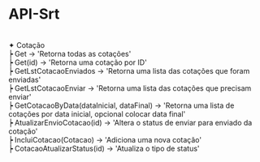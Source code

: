 # API-Srt
<br>
✦ Cotação <br>
 ┝ Get →  'Retorna todas as cotações' <br>
 ┝ Get(id) → 'Retorna uma cotação por ID' <br>
 ┝ GetLstCotacaoEnviados → 'Retorna uma lista das cotações que foram enviadas' <br>
 ┝ GetLstCotacaoEnviar → 'Retorna uma lista das cotações que precisam enviar' <br>
 ┝ GetCotacaoByData(dataInicial, dataFinal) → 'Retorna uma lista de cotações por data inicial, opcional colocar data final' <br>
 ┝ AtualizarEnvioCotacao(id) → 'Altera o status de enviar para enviado da cotação' <br>
 ┝ IncluiCotacao(Cotacao) → 'Adiciona uma nova cotação' <br>
 ┝ CotacaoAtualizarStatus(id) → 'Atualiza o tipo de status' <br>
